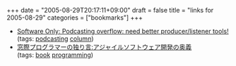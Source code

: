 +++
date = "2005-08-29T20:17:11+09:00"
draft = false
title = "links for 2005-08-29"
categories = ["bookmarks"]
+++

<ul>
	<li>
		<div><a href="http://blog.softtechvc.com/2005/08/podcasting_over.html">Software Only: Podcasting overflow: need better producer/listener tools!</a></div>
		<div>(tags: <a href="http://del.icio.us/nobu666/podcasting">podcasting</a> <a href="http://del.icio.us/nobu666/column">column</a>)</div>
	</li>
	<li>
		<div><a href="http://blog.livedoor.jp/gushwell/archives/50040885.html">窓際プログラマーの独り言:アジャイルソフトウェア開発の奥義</a></div>
		<div>(tags: <a href="http://del.icio.us/nobu666/book">book</a> <a href="http://del.icio.us/nobu666/programming">programming</a>)</div>
	</li>
</ul>
